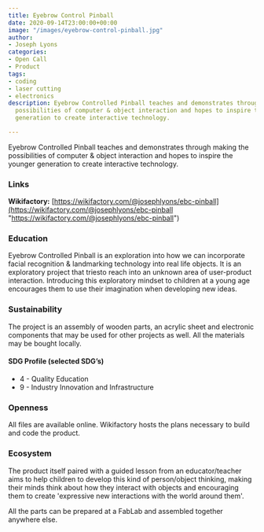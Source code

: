 ```yaml
---
title: Eyebrow Control Pinball
date: 2020-09-14T23:00:00+00:00
image: "/images/eyebrow-control-pinball.jpg"
author:
- Joseph Lyons
categories:
- Open Call
- Product
tags:
- coding
- laser cutting
- electronics
description: Eyebrow Controlled Pinball teaches and demonstrates through making the
  possibilities of computer & object interaction and hopes to inspire the younger
  generation to create interactive technology.

---
```

Eyebrow Controlled Pinball teaches and demonstrates through making the possibilities of computer & object interaction and hopes to inspire the younger generation to create interactive technology.

### Links

**Wikifactory:** [https://wikifactory.com/@josephlyons/ebc-pinball](https://wikifactory.com/@josephlyons/ebc-pinball "https://wikifactory.com/@josephlyons/ebc-pinball")

### Education

Eyebrow Controlled Pinball is an exploration into how we can incorporate facial recognition & landmarking technology into real life objects. It is an exploratory project that triesto reach into an unknown area of user-product interaction. Introducing this exploratory mindset to children at a young age encourages them to use their imagination when developing new ideas.

### Sustainability

The project is an assembly of wooden parts, an acrylic sheet and electronic components that may be used for other projects as well. All the materials may be bought locally.

#### SDG Profile (selected SDG’s)

* 4 - Quality Education
* 9 - Industry Innovation and Infrastructure

### Openness

All files are available online. Wikifactory hosts the plans necessary to build and code the product.

### Ecosystem

The product itself paired with a guided lesson from an educator/teacher aims to help children to develop this kind of person/object thinking, making their minds think about how they interact with objects and encouraging them to create 'expressive new interactions with the world around them'.

All the parts can be prepared at a FabLab and assembled together anywhere else.